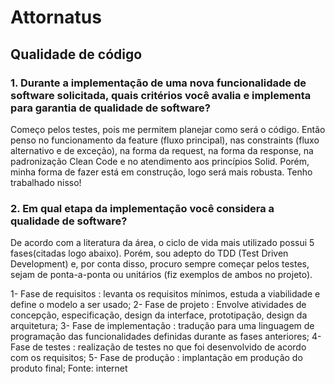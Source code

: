 # Attornatus

## Qualidade de código

### 1.	Durante a implementação de uma nova funcionalidade de software solicitada, quais critérios você avalia e implementa para garantia de qualidade de software?

Começo pelos testes, pois me permitem planejar como será o código. Então penso no funcionamento da feature (fluxo principal), nas constraints (fluxo alternativo e de exceção), na forma da request, na forma da response, na padronização Clean Code e no atendimento aos princípios Solid. Porém, minha forma de fazer está em construção, logo será mais robusta. Tenho trabalhado nisso!

### 2.	Em qual etapa da implementação você considera a qualidade de software?

De acordo com a literatura da área, o ciclo de vida mais utilizado possui 5 fases(citadas logo abaixo). Porém, sou adepto do TDD (Test Driven Development) e, por conta disso, procuro sempre começar pelos testes, sejam de ponta-a-ponta ou unitários (fiz exemplos de ambos no projeto).

1- Fase de requisitos :  levanta os requisitos mínimos, estuda a viabilidade e define o modelo a ser usado;
2- Fase de projeto : Envolve atividades de concepção, especificação, design da interface, prototipação, design da arquitetura;
3- Fase de implementação : tradução para uma linguagem de programação das funcionalidades definidas durante as fases anteriores;
4- Fase de testes : realização de testes no que foi desenvolvido de acordo com os requisitos;
5- Fase de produção : implantação em produção do produto final;
Fonte: internet
